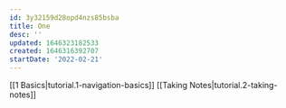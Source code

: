 ```yaml
---
id: 3y32159d28opd4nzs85bsba
title: One
desc: ''
updated: 1646323182533
created: 1646316392707
startDate: '2022-02-21'
---
```


[[1 Basics|tutorial.1-navigation-basics]]
[[Taking Notes|tutorial.2-taking-notes]]
